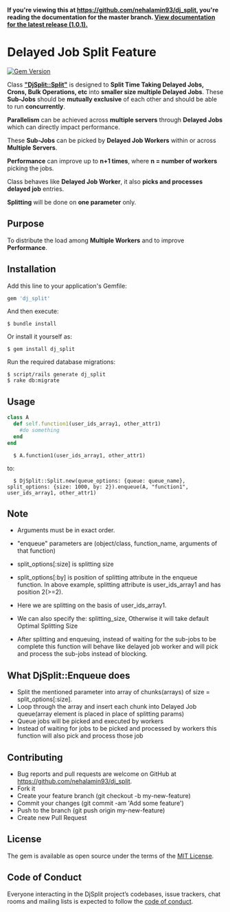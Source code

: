 **If you're viewing this at https://github.com/nehalamin93/dj_split,
you're reading the documentation for the master branch.
[View documentation for the latest release
(1.0.1).](https://github.com/nehalamin93/dj_split/tree/v1.0.1)**

Delayed Job Split Feature
=========================
[![Gem Version](https://badge.fury.io/rb/dj_split.png)][gem]

[gem]: https://rubygems.org/gems/dj_split

Class [**"DjSplit::Split"**](https://github.com/nehalamin93/dj_split/blob/master/lib/dj_split/split.rb) is designed to **Split Time Taking Delayed Jobs, Crons, Bulk Operations, etc** into **smaller size multiple Delayed Jobs**.
These **Sub-Jobs** should be **mutually exclusive** of each other and should be able to run **concurrently**.

**Parallelism** can be achieved across **multiple servers** through **Delayed Jobs** which can directly impact performance.

These **Sub-Jobs** can be picked by **Delayed Job Workers** within or across **Multiple Servers**.

**Performance** can improve up to **n+1 times**, where **n = number of workers** picking the jobs.

Class behaves like **Delayed Job Worker**, it also **picks and processes delayed job** entries.

**Splitting** will be done on **one parameter** only.

## Purpose

To distribute the load among **Multiple Workers** and to improve **Performance**.

## Installation

Add this line to your application's Gemfile:

```ruby
gem 'dj_split'
```

And then execute:

    $ bundle install

Or install it yourself as:

    $ gem install dj_split

Run the required database migrations:

    $ script/rails generate dj_split
    $ rake db:migrate

## Usage

```ruby
class A
  def self.function1(user_ids_array1, other_attr1)
    #do something
  end
end
```
      $ A.function1(user_ids_array1, other_attr1)

  to:

      $ DjSplit::Split.new(queue_options: {queue: queue_name}, split_options: {size: 1000, by: 2}).enqueue(A, "function1", user_ids_array1, other_attr1)

## Note

* Arguments must be in exact order.
* "enqueue" parameters are (object/class, function_name, arguments of that function)
* split_options[:size] is splitting size
* split_options[:by] is position of splitting attribute in the enqueue function. In above example, splitting attribute is user_ids_array1 and has position 2(>=2).

* Here we are splitting on the basis of user_ids_array1. 
* We can also specify the: splitting_size, Otherwise it will take default Optimal Splitting Size
* After splitting and enqueuing, instead of waiting for the sub-jobs to be complete this function will behave like delayed job worker and will pick and process the sub-jobs instead of blocking.

## What DjSplit::Enqueue does

* Split the mentioned parameter into array of chunks(arrays) of size = split_options[:size]. 
* Loop through the array and insert each chunk into Delayed Job queue(array element is placed in place of splitting params)
* Queue jobs will be picked and executed by workers
* Instead of waiting for jobs to be picked and processed by workers this function will also pick and process those job

## Contributing

* Bug reports and pull requests are welcome on GitHub at https://github.com/nehalamin93/dj_split.
* Fork it
* Create your feature branch (git checkout -b my-new-feature)
* Commit your changes (git commit -am 'Add some feature')
* Push to the branch (git push origin my-new-feature)
* Create new Pull Request

## License

The gem is available as open source under the terms of the [MIT License](https://opensource.org/licenses/MIT).

## Code of Conduct

Everyone interacting in the DjSplit project’s codebases, issue trackers, chat rooms and mailing lists is expected to follow the [code of conduct](https://github.com/nehalamin93/dj_split/blob/master/CODE_OF_CONDUCT.md).

<!-- ## Development

After checking out the repo, run `bin/setup` to install dependencies. Then, run `rake test` to run the tests. You can also run `bin/console` for an interactive prompt that will allow you to experiment.

To install this gem onto your local machine, run `bundle exec rake install`. To release a new version, update the version number in `version.rb`, and then run `bundle exec rake release`, which will create a git tag for the version, push git commits and tags, and push the `.gem` file to [rubygems.org](https://rubygems.org). -->
